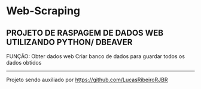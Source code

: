 # Web-Scraping

PROJETO DE RASPAGEM DE DADOS WEB UTILIZANDO PYTHON/ DBEAVER
---------------------------------------
FUNÇÃO:
Obter dados web
Criar banco de dados para guardar todos os dados obtidos
*******************


Projeto sendo auxiliado por https://github.com/LucasRibeiroRJBR
